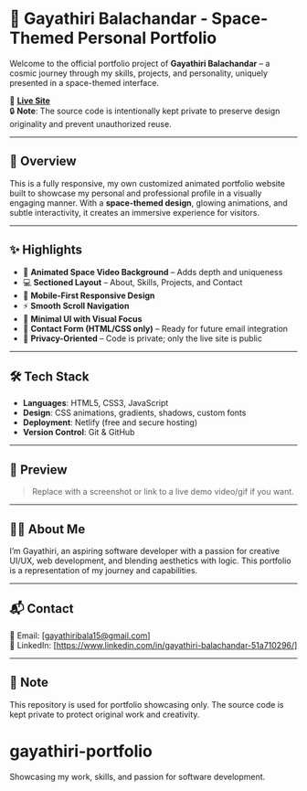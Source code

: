 # 🌠 Gayathiri Balachandar - Space-Themed Personal Portfolio

Welcome to the official portfolio project of **Gayathiri Balachandar** – a cosmic journey through my skills, projects, and personality, uniquely presented in a space-themed interface.

🚀 **[Live Site](https://bg3-gayathiri-webworld.netlify.app/)**  
🔒 **Note**: The source code is intentionally kept private to preserve design originality and prevent unauthorized reuse.

---

## 💫 Overview

This is a fully responsive, my own customized animated portfolio website built to showcase my personal and professional profile in a visually engaging manner. With a **space-themed design**, glowing animations, and subtle interactivity, it creates an immersive experience for visitors.

---

## ✨ Highlights

- 🌌 **Animated Space Video Background** – Adds depth and uniqueness
- 💻 **Sectioned Layout** – About, Skills, Projects, and Contact
- 📱 **Mobile-First Responsive Design**
- ⚡ **Smooth Scroll Navigation**
- 🎯 **Minimal UI with Visual Focus**
- 📩 **Contact Form (HTML/CSS only)** – Ready for future email integration
- 🔐 **Privacy-Oriented** – Code is private; only the live site is public

---

## 🛠️ Tech Stack

- **Languages**: HTML5, CSS3, JavaScript
- **Design**: CSS animations, gradients, shadows, custom fonts
- **Deployment**: Netlify (free and secure hosting)
- **Version Control**: Git & GitHub

---

## 📸 Preview

> Replace with a screenshot or link to a live demo video/gif if you want.

---

## 🧑‍🚀 About Me

I’m Gayathiri, an aspiring software developer with a passion for creative UI/UX, web development, and blending aesthetics with logic. This portfolio is a representation of my journey and capabilities.

---

## 📬 Contact

📧 Email: [gayathiribala15@gmail.com]  
🔗 LinkedIn: [https://www.linkedin.com/in/gayathiri-balachandar-51a710296/]  

---

## 📝 Note

This repository is used for portfolio showcasing only. The source code is kept private to protect original work and creativity.

# gayathiri-portfolio
Showcasing my work, skills, and passion for software development.
